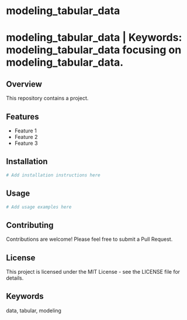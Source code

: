 # modeling_tabular_data

# modeling_tabular_data | Keywords: modeling_tabular_data focusing on modeling_tabular_data.

## Overview

This repository contains a  project.

## Features

- Feature 1
- Feature 2
- Feature 3

## Installation

```bash
# Add installation instructions here
```

## Usage

```bash
# Add usage examples here
```

## Contributing

Contributions are welcome! Please feel free to submit a Pull Request.

## License

This project is licensed under the MIT License - see the LICENSE file for details.

## Keywords

data, tabular, modeling
